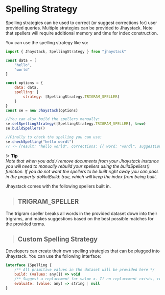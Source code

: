 # Spelling Strategy

Spelling strategies can be used to correct (or suggest corrections for) user provided queries. Multiple strategies can be provided to Jhaystack. Note that spellers will require additional memory and time for index construction.

You can use the spelling strategy like so:

```javascript
import { Jhaystack, SpellingStrategy } from "jhaystack"

const data = [
    "hello",
    "world"
]

const options = {
    data: data,
    spelling: {
        strategy: [SpellingStrategy.TRIGRAM_SPELLER]
    }
}
const se = new Jhaystack(options)

//You can also build the spellers manually:
se.setSpellingStrategy([SpellingStrategy.TRIGRAM_SPELLER], true)
se.buildSpellers()

//Finally to check the spelling you can use:
se.checkSpelling("hello wordl")
// -> {result: "hello world", corrections: [{ word: "wordl", suggestion: "world" }] }
```

!> **Tip**  
_Note that when you add / remove documents from your Jhaystack instance you will need to manually rebuild your spellers using the buildSpellers() function. If you do not want the spellers to be built right away you can pass in the property doNotBuild: true, which will keep the index from being built._

Jhaystack comes with the following spellers built in.

> ## TRIGRAM_SPELLER

The trigram speller breaks all words in the provided dataset down into their trigrams, and makes suggestions based on the best possible matches for the provided terms.

> ## Custom Spelling Strategy

Developers can create their own spelling strategies that can be plugged into Jhaystack. You can use the following interface:

```javascript
interface ISpelling {
    /** All primitive values in the dataset will be provided here */
    build: (values: any[]) => void
    /** Suggest a replacement for value x. If no replacement exists, return null */
	evaluate: (value: any) => string | null
}
```